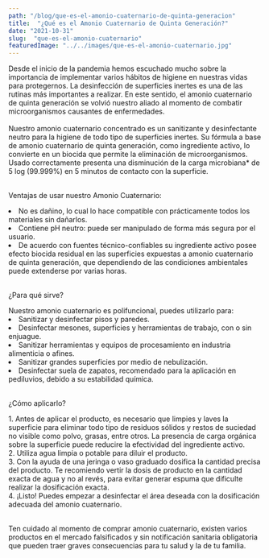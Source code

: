 ```yaml
---
path: "/blog/que-es-el-amonio-cuaternario-de-quinta-generacion"
title:  "¿Qué es el Amonio Cuaternario de Quinta Generación?" 
date: "2021-10-31"
slug:  "que-es-el-amonio-cuaternario"
featuredImage: "../../images/que-es-el-amonio-cuaternario.jpg"
---
```

Desde el inicio de la pandemia hemos escuchado mucho sobre la importancia de implementar varios hábitos de higiene en nuestras vidas para  protegernos. La desinfección de superficies inertes es una de las rutinas más importantes a realizar. En este sentido, el amonio cuaternario de quinta generación se volvió nuestro aliado al momento de combatir microorganismos causantes de enfermedades.  <br/> <br/>
Nuestro amonio cuaternario concentrado es un sanitizante y desinfectante neutro para la higiene de todo tipo de superficies inertes. Su fórmula a base de amonio cuaternario de quinta generación, como ingrediente activo, lo convierte en un biocida que permite la eliminación de microorganismos. Usado correctamente presenta una disminución de la carga microbiana* de 5 log (99.999%) en 5 minutos de contacto con la superficie. <br/> <br/>

<div class= "font-bold  text-primary text-base">
<p className="font-bold  text-base ">Ventajas de usar nuestro Amonio Cuaternario:</p> </div>
 <li>No es dañino, lo cual lo hace compatible con prácticamente todos los materiales sin dañarlos. </li>
  <li>Contiene pH neutro: puede ser manipulado de forma más segura por el usuario.</li>
  <li>De acuerdo con fuentes técnico-confiables su ingrediente activo posee efecto biocida  residual en las superficies expuestas a amonio cuaternario de quinta generación, que dependiendo de las condiciones ambientales puede extenderse por varias horas.</li>
</ul> <br/> 

<div class= "font-bold  text-primary text-base">
<p className="font-bold  text-base ">¿Para qué sirve? </p> </div>
Nuestro amonio cuaternario es polifuncional, puedes utilizarlo para:
  <li>Sanitizar y desinfectar pisos y paredes.  </li>
  <li>Desinfectar mesones, superficies y herramientas de trabajo, con o sin enjuague. </li>
  <li>Sanitizar herramientas y equipos de procesamiento en industria alimenticia o afines.</li>
  <li>Sanitizar grandes superficies por medio de nebulización. </li>
  <li>Desinfectar suela de zapatos, recomendado para la aplicación en pediluvios, debido a su estabilidad química.</li>
</ul> <br/> 

<div class= "font-bold  text-primary text-base">
<p className="font-bold  text-base ">¿Cómo aplicarlo?</p> </div>
1.   Antes de aplicar el producto, es necesario que limpies y laves la superficie para eliminar todo tipo de residuos sólidos y restos de suciedad no visible como polvo, grasas, entre otros. La presencia de carga orgánica sobre la superficie puede reducire la efectividad del ingrediente activo. <br/>
2.	Utiliza agua limpia o potable para diluir el producto.<br/>
3.	Con la ayuda de una jeringa o vaso graduado dosifica la cantidad precisa del producto. Te recomiendo vertir la dosis de producto en la cantidad exacta de agua y no al revés, para evitar generar espuma que dificulte realizar la dosificación exacta.  <br/>
4.  ¡Listo! Puedes empezar a desinfectar el área deseada con la dosificación adecuada del amonio cuaternario.  <br/><br/>

Ten cuidado al momento de comprar amonio cuaternario, existen varios productos en el mercado falsificados y sin notificación sanitaria obligatoria que pueden traer graves consecuencias para tu salud y la de tu familia.  <br/> <br/> 




 




